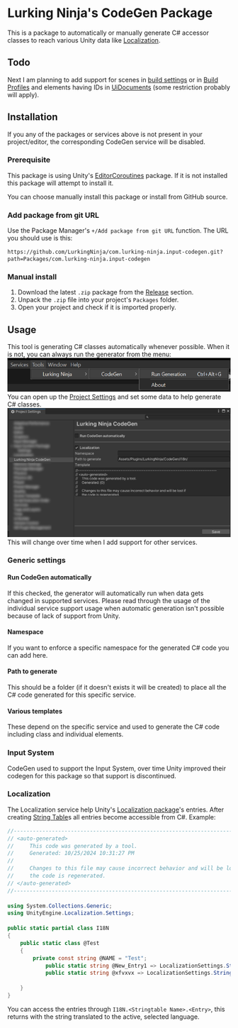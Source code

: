 # Lurking Ninja's CodeGen Package
This is a package to automatically or manually generate C# accessor classes to reach various Unity data like
[Localization](https://docs.unity3d.com/Manual/com.unity.localization.html).

## Todo
Next I am planning to add support for scenes in
[build settings](https://docs.unity3d.com/Manual/BuildSettings.html) or in
[Build Profiles](https://docs.unity3d.com/6000.0/Documentation/Manual/build-profiles-reference.html)  and elements having IDs in
[UiDocuments](https://docs.unity3d.com/ScriptReference/UIElements.UIDocument.html) (some restriction probably will apply).

## Installation
If you any of the packages or services above is not present in your project/editor, the corresponding CodeGen service will be disabled.

### Prerequisite
This package is using Unity's [EditorCoroutines](https://docs.unity3d.com/Manual/com.unity.editorcoroutines.html) package.
If it is not installed this package will attempt to install it.

You can choose manually install this package or install from GitHub source.

### Add package from git URL
Use the Package Manager's ```+/Add package from git URL``` function.
The URL you should use is this:
```
https://github.com/LurkingNinja/com.lurking-ninja.input-codegen.git?path=Packages/com.lurking-ninja.input-codegen
```

### Manual install
1. Download the latest ```.zip``` package from the [Release](https://github.com/LurkingNinja/com.lurking-ninja.input-codegen/releases) section.
2. Unpack the ```.zip``` file into your project's ```Packages``` folder.
3. Open your project and check if it is imported properly.

## Usage
This tool is generating C# classes automatically whenever possible. When it is not, you can always run the generator from the menu:
![CodeGen Menu](docs/menu.png)
You can open up the [Project Settings](https://docs.unity3d.com/Manual/comp-ManagerGroup.html) and set some data to help generate C# classes.
![CodeGen settings](docs/settings.png)
This will change over time when I add support for other services.

### Generic settings
#### Run CodeGen automatically
If this checked, the generator will automatically run when data gets changed in supported services.
Please read through the usage of the individual service support usage when automatic generation isn't possible because of lack of support from Unity.
#### Namespace
If you want to enforce a specific namespace for the generated C# code you can add here.
#### Path to generate
This should be a folder (if it doesn't exists it will be created) to place all the C# code generated for this specific service.
#### Various templates
These depend on the specific service and used to generate the C# code including class and individual elements.

### Input System
CodeGen used to support the Input System, over time Unity improved their codegen for this package so that support is discontinued.
### Localization
The Localization service help Unity's [Localization package](https://docs.unity3d.com/Manual/com.unity.localization.html)'s entries.
After creating [String Table](https://docs.unity3d.com/Packages/com.unity.localization@1.5/manual/StringTables.html)s all entries become accessible from C#.
Example:
```csharp
//------------------------------------------------------------------------------
// <auto-generated>
//     This code was generated by a tool.
//     Generated: 10/25/2024 10:31:27 PM
//
//     Changes to this file may cause incorrect behavior and will be lost if
//     the code is regenerated.
// </auto-generated>
//------------------------------------------------------------------------------

using System.Collections.Generic;
using UnityEngine.Localization.Settings;

public static partial class I18N
{
    public static class @Test
    {
        private const string @NAME = "Test"; 
			public static string @New_Entry1 => LocalizationSettings.StringDatabase.GetLocalizedString(NAME, 11827220480);
			public static string @xfvxvx => LocalizationSettings.StringDatabase.GetLocalizedString(NAME, 4700304117760);

    }
}
```
You can access the entries through ```I18N.<Stringtable Name>.<Entry>```, this returns with the string translated to the active, selected language.